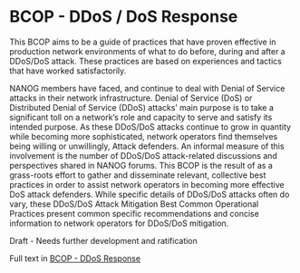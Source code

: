 # BCOP - DDoS / DoS Response

This BCOP aims to be a guide of practices that have proven effective in production network environments of what to do before, during and after a DDoS/DoS attack. These practices are based on experiences and tactics that have worked satisfactorily.

NANOG members have faced, and continue to deal with Denial of Service attacks in their network infrastructure. Denial of Service (DoS) or Distributed Denial of Service (DDoS) attacks’ main purpose is to take a significant toll on a network’s role and capacity to serve and satisfy its intended purpose. As these DDoS/DoS attacks continue to grow in quantity while becoming more sophisticated, network operators find themselves being willing or unwillingly, Attack defenders. An informal measure of this involvement is the number of DDoS/DoS attack-related discussions and perspectives shared in NANOG forums. This BCOP is the result of as a grass-roots effort to gather and disseminate relevant, collective best practices in order to assist network operators in becoming more effective DoS attack defenders. While specific details of DDoS/DoS attacks often do vary, these DDoS/DoS Attack Mitigation Best Common Operational Practices present common specific recommendations and concise information to network operators for DDoS/DoS mitigation.

Draft - Needs further development and ratification

Full text in [BCOP - DDoS Response](https://github.com/Open-IX/BCOP/blob/master/DDoS_Response/BCOP-DDoS_Response.md)
